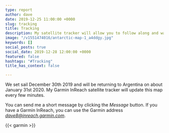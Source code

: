 ```yaml
---
type: report
author: dave
date: 2019-12-25 11:00:00 +0000
slug: tracking
title: Tracking
description: My satellite tracker will allow you to follow along and watch my progress.
image: "/v1551474016/antarctic-map-1_a4ddgy.jpg"
keywords: []
social_posts: true
social_date: 2019-12-28 12:00:00 +0000
featured: false
hashtags: "#Tracking"
title_has_context: false

---
```


We set sail December 30th 2019 and will be returning to Argentina on about January 31st 2020. My Garmin InReach satellite tracker will update this map every few minutes. 

You can send me a short message by clicking the *Message* button. If you have a Garmin InReach, you can use the Garmin address *dave8@inreach.garmin.com*.

{{< garmin >}}